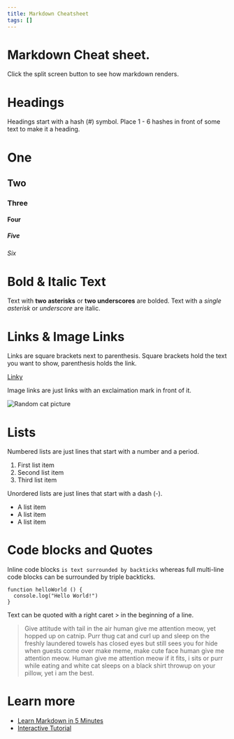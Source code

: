 ```yaml
---
title: Markdown Cheatsheet
tags: []
---
```

# Markdown Cheat sheet.
Click the split screen button to see how markdown renders.

# Headings
Headings start with a hash (#) symbol.  Place 1 - 6 hashes in front of some text to make it a heading.
# One
## Two
### Three
#### Four
##### Five
###### Six


# Bold & Italic Text
Text with **two asterisks** or __two underscores__ are bolded.  Text with a *single asterisk* or _underscore_ are italic.

# Links & Image Links
Links are square brackets next to parenthesis.  Square brackets hold the text you want to show, parenthesis holds the link.

[Linky](http://www.example.com)

Image links are just links with an exclaimation mark in front of it.

![Random cat picture](http://thecatapi.com/api/images/get?format=src&type=jpg)

# Lists
Numbered lists are just lines that start with a number and a period.
1. First list item
2. Second list item
3. Third list item

Unordered lists are just lines that start with a dash (-).
- A list item
- A list item
- A list item


# Code blocks and Quotes
Inline code blocks `is text surrounded by backticks` whereas full multi-line code blocks can be surrounded by triple backticks.

```
function helloWorld () {
  console.log("Hello World!")
}
```

Text can be quoted with a right caret > in the beginning of a line.

>Give attitude with tail in the air human give me attention meow, yet hopped up on catnip. Purr thug cat and curl up and sleep on the freshly laundered towels has closed eyes but still sees you for hide when guests come over make meme, make cute face human give me attention meow. Human give me attention meow if it fits, i sits or purr while eating and white cat sleeps on a black shirt throwup on your pillow, yet i am the best.


# Learn more
- [Learn Markdown in 5 Minutes](http://commonmark.org/help/)
- [Interactive Tutorial](http://commonmark.org/help/tutorial/)

